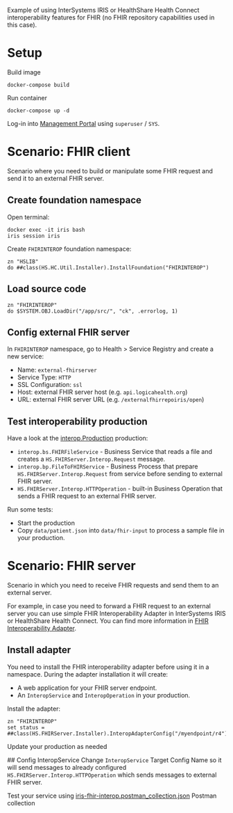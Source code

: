 Example of using InterSystems IRIS or HealthShare Health Connect interoperability features for FHIR (no FHIR repository capabilities used in this case).

# Setup
Build image
```
docker-compose build
```

Run container
```
docker-compose up -d
```

Log-in into [Management Portal](http://localhost:52773/csp/sys/UtilHome.csp) using `superuser` / `SYS`.

# Scenario: FHIR client

Scenario where you need to build or manipulate some FHIR request and send it to an external FHIR server.

## Create foundation namespace
Open terminal:
```
docker exec -it iris bash
iris session iris
```

Create `FHIRINTEROP` foundation namespace:
```
zn "HSLIB"
do ##class(HS.HC.Util.Installer).InstallFoundation("FHIRINTEROP")
```

## Load source code
```
zn "FHIRINTEROP"
do $SYSTEM.OBJ.LoadDir("/app/src/", "ck", .errorlog, 1)
```

## Config external FHIR server
In `FHIRINTEROP` namespace, go to Health > Service Registry and create a new service:
* Name: `external-fhirserver`
* Service Type: `HTTP`
* SSL Configuration: `ssl`
* Host: external FHIR server host (e.g. `api.logicahealth.org`)
* URL: external FHIR server URL (e.g. `/externalfhirrepoiris/open`)

## Test interoperability production
Have a look at the [interop.Production](http://localhost:52773/csp/healthshare/fhirinterop/EnsPortal.ProductionConfig.zen?PRODUCTION=interop.Production) production:
* `interop.bs.FHIRFileService` - Business Service that reads a file and creates a `HS.FHIRServer.Interop.Request` message.
* `interop.bp.FileToFHIRService` - Business Process that prepare `HS.FHIRServer.Interop.Request` from service before sending to external FHIR server.
* `HS.FHIRServer.Interop.HTTPOperation` - built-in Business Operation that sends a FHIR request to an external FHIR server.

Run some tests:
* Start the production
* Copy `data/patient.json` into `data/fhir-input` to process a sample file in your production.

# Scenario: FHIR server

Scenario in which you need to receive FHIR requests and send them to an external server.

For example, in case you need to forward a FHIR request to an external server you can use simple FHIR Interoperability Adapter in InterSystems IRIS or HealthShare Health Connect.
You can find more information in [FHIR Interoperability Adapter](https://docs.intersystems.com/healthconnect20221/csp/docbook/DocBook.UI.Page.cls?KEY=HXFHIR_fhir_adapter).

## Install adapter
You need to install the FHIR interoperability adapter before using it in a namespace.
During the adapter installation it will create:
* A web application for your FHIR server endpoint.
* An `InteropService` and `InteropOperation` in your production.

Install the adapter:

```
zn "FHIRINTEROP"
set status = ##class(HS.FHIRServer.Installer).InteropAdapterConfig("/myendpoint/r4")
```

Update your production as needed

## Config InteropService
Change `InteropService` Target Config Name so it will send messages to already configured `HS.FHIRServer.Interop.HTTPOperation` which sends messages to external FHIR server.

Test your service using [iris-fhir-interop.postman_collection.json](./iris-fhir-interop.postman_collection.json) Postman collection